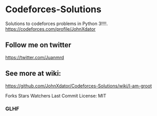 # Codeforces-Solutions
Solutions to codeforces problems in Python 3!!!!.
https://codeforces.com/profile/JohnXdator


## Follow me on twitter
https://twitter.com/Juanmrd

## See more at wiki:
https://github.com/JohnXdator/Codeforces-Solutions/wiki/I-am-groot

Forks Stars Watchers Last Commit License: MIT
### GLHF
